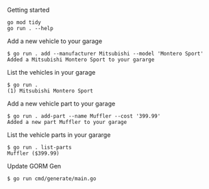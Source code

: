 Getting started
```shell
go mod tidy
go run . --help
```

Add a new vehicle to your garage
```shell
$ go run . add --manufacturer Mitsubishi --model 'Montero Sport'
Added a Mitsubishi Montero Sport to your gararge
```

List the vehicles in your garage
```shell
$ go run .
(1) Mitsubishi Montero Sport
```

Add a new vehicle part to your garage
```shell
$ go run . add-part --name Muffler --cost '399.99'
Added a new part Muffler to your garage
```

List the vehicle parts in your gararge
```shell
$ go run . list-parts
Muffler ($399.99)
```

Update GORM Gen
```shell
$ go run cmd/generate/main.go
```

